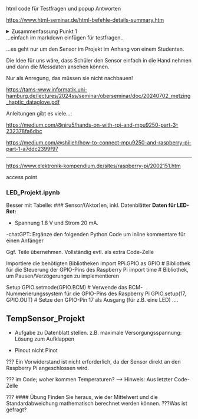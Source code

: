 html code für Testfragen und popup Antworten


https://www.html-seminar.de/html-befehle-details-summary.htm

<details>
  <summary>Zusammenfassung Punkt 1</summary>
  <p>Hier kommt der ausführliche Inhalt zum Punkt 1</p>
</details>
...einfach im markdown einfügen für testfragen..



...es geht nur um den Sensor im Projekt im Anhang von einem Studenten.

Die Idee für uns wäre, dass Schüler den Sensor einfach in die Hand 
nehmen und dann die Messdaten ansehen können.


Nur als Anregung, das müssen sie nicht nachbauen!

https://tams-www.informatik.uni-hamburg.de/lectures/2024ss/seminar/oberseminar/doc/20240702_metzing_haptic_dataglove.pdf

Anleitungen gibt es viele...:

https://medium.com/@niru5/hands-on-with-rpi-and-mpu9250-part-3-232378fa6dbc

https://medium.com/@shilleh/how-to-connect-mpu9250-and-raspberry-pi-part-1-a7ddc2399f97

-- -----------------------------------------------------
https://www.elektronik-kompendium.de/sites/raspberry-pi/2002151.htm

access point


### LED_Projekt.ipynb

Besser mit Tabelle: ### Sensor/(Aktor)en, inkl. Datenblätter **Daten für 
LED-Rot:**
- Spannung 1.8 V und Strom 20 mA.



-chatGPT: Ergänze den folgenden Python Code um inline kommentare für 
einen Anfänger

Ggf. Teile übernehmen. Vollständig evtl. als extra Code-Zelle

  Importiere die benötigten Bibliotheken
import RPi.GPIO as GPIO  # Bibliothek für die Steuerung der GPIO-Pins 
des Raspberry Pi
import time  # Bibliothek, um Pausen/Verzögerungen zu implementieren

Setup
GPIO.setmode(GPIO.BCM)  # Verwende das BCM-Nummerierungssystem für die 
GPIO-Pins des Raspberry Pi
GPIO.setup(17, GPIO.OUT)  # Setze den GPIO-Pin 17 als Ausgang (für z.B. 
eine LED)
....



## TempSensor_Projekt

- Aufgabe zu Datenblatt stellen. z.B. maximale Versorgungsspannung: 
Lösung zum Aufklappen

- Pinout nicht Pinot

??? Ein Vorwiderstand ist nicht erforderlich, da der Sensor direkt an 
den Raspberry Pi angeschlossen wird.

??? im Code; woher kommen Temperaturen?  --> Hinweis: Aus letzter Code-Zelle

??? #### Übung
Finden Sie heraus, wie der Mittelwert und die Standardabweichung 
mathematisch berechnet werden können.
???Was ist gefragt?


